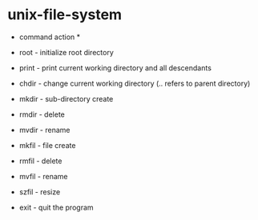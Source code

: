 # unix-file-system


 * command	action *
 
 *  root   -	initialize root directory
 *  print  -	print current working directory and all descendants
 *  chdir  - change current working directory (.. refers to parent directory)
 *  mkdir  - sub-directory create 
 *  rmdir	 - delete 
 *  mvdir	 - rename 
 *  mkfil  - file create
 *  rmfil	 - delete
 *  mvfil	 - rename
 *  szfil	 - resize 
 *  exit   - quit the program
 
